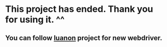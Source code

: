 # This project has ended. Thank you for using it. ^^
## You can follow [luanon](https://github.com/luanon404/luanon) project for new webdriver.
